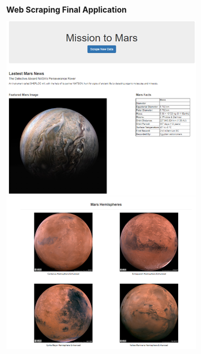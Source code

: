 ## Web Scraping Final Application

![](Missions_to_Mars/Images/top.png)
![](Missions_to_Mars/Images/bottom.png)
